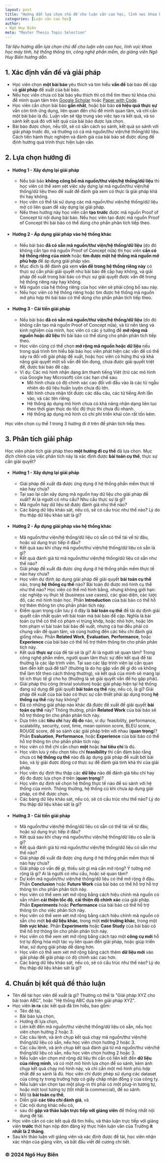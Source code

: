 ```yaml
---
layout: post
title: "Hướng dẫn lựa chọn chủ đề cho luận văn cao học, lĩnh vực khoa học máy tính, hệ thống thông tin, công nghệ phần mềm"
categories: [Luận văn cao học]
author:
- Ngô Huy Biên
meta: "Master Thesis Topic Selection"
---
```

_Tài liệu hướng dẫn lựa chọn chủ đề cho luận văn cao học, lĩnh vực khoa học máy tính, hệ thống thông tin, công nghệ phần mềm, do giảng viên Ngô Huy Biên hướng dẫn._

## 1. Xác định vấn đề và giải pháp
* Học viên chọn **một bài báo** yêu thích và tìm hiểu **vấn đề** bài báo đề cập và **giải pháp** đề xuất của bài báo.
* Nếu học viên chưa có bài báo yêu thích thì có thể tìm theo từ khóa chủ đề mình quan tâm trên <a target = "blank" href = "https://scholar.google.com/">Google Scholar</a> hoặc <a target = "blank" href = "https://paperswithcode.com/">Paper with Code</a>.
* Học viên cần chọn bài báo **gần nhất**, hoặc bài báo **có hiệu quả thực sự** vẫn còn tính ứng dụng, liên quan đến chủ đề mình quan tâm, và chỉ cần một bài báo là đủ. Luận văn sẽ tập trung vào việc tạo ra kết quả, và so sánh kết quả đó với kết quả của bài báo được lựa chọn.
* Bài báo được chọn, nếu tốt, sẽ có sẵn cách so sánh, kết quả so sánh với giải pháp trước đó, và thường có cả mã nguồn/thư viện/hệ thống/dữ liệu. Cách tiến hành thực nghiệm và đánh giá của bài báo sẽ được dùng để định hướng quá trình thực hiện luận văn.

## 2. Lựa chọn hướng đi
* #### Hướng 1 - Xây dựng lại giải pháp
    * Nếu bài báo **không công bố mã nguồn/thư viện/hệ thống/dữ liệu** thì học viên có thể xem xét việc xây dựng lại mã nguồn/thư viện/hệ thống/dữ liệu theo đề xuất để đánh giá xem có thực là giải pháp khả thi hay không.
    * Học viên có thể tái sử dụng các mã nguồn/thư viện/hệ thống/dữ liệu mở có liên quan để xây dựng lại giải pháp.
    * Nếu theo hướng này học viên cần **tạo trước** được mã nguồn Proof of Concept từ nội dung bài báo. Nếu học viên tạo được mã nguồn Proof of Concept thì bài báo có thể dùng cho phần phân tích tiếp theo.
* #### Hướng 2 - Áp dụng giải pháp vào hệ thống khác
    * Nếu bài báo **đã có sẵn mã nguồn/thư viện/hệ thống/dữ liệu** (do đó không cần tạo mã nguồn Proof of Concept nữa) thì học viên **cần có hệ thống riêng của mình** hoặc **tìm được một hệ thống mã nguồn mở phù hợp** để áp dụng giải pháp vào.
    * Mục đích là để đánh giá xem **vấn đề trong hệ thống riêng này** có thực sự cần phải giải quyết như bài báo đề cập hay không, và giải pháp đề xuất trong bài báo có thực sự giải quyết được vấn đề trong hệ thống riêng này hay không.
    * Mã nguồn của hệ thống riêng của học viên sẽ phải công bố sau này.
    * Nếu học viên có hệ thống riêng hoặc tìm được hệ thống mã nguồn mở phù hợp thì bài báo có thể dùng cho phần phân tích tiếp theo.
* #### Hướng 3 - Cải tiến giải pháp
    * Nếu bài báo **đã có sẵn mã nguồn/thư viện/hệ thống/dữ liệu** (do đó không cần tạo mã nguồn Proof of Concept nữa), và từ nền tảng và kinh nghiệm của mình, học viên có các ý tưởng để **mở rộng mã nguồn hoặc dữ liệu** thì bài báo có thể dùng cho phần phân tích tiếp theo.
    * Học viên cũng có thể chọn **mở rộng mã nguồn hoặc dữ liệu** nếu trong quá trình tìm hiểu bài báo học viên phát hiện các vấn đề có thể xảy ra đối với giải pháp đề xuất, hoặc học viên có hứng thú và khả năng giải quyết một số vấn đề tồn đọng, chưa được giải quyết triệt để, được bài báo đề cập.
    * Ví dụ: Các mô hình nhận dạng âm thanh tiếng Việt (trừ các mô hình của Google hay Microsoft) còn các hạn chế sau:
        * Mô hình chưa có độ chính xác cao đối với đầu vào là các từ ngẫu nhiên do dữ liệu huấn luyện chưa đủ lớn.
        * Mô hình chưa nhận tốt được các dấu câu, các từ tiếng Anh lẫn vào, và các tên riêng.
        * Hệ thống áp dụng mô hình chưa có khả năng nhận dạng liên tục theo thời gian thực do tốc độ thực thi chưa đủ nhanh.
        * Hệ thống áp dụng mô hình có chi phí triển khai còn rất tốn kém.

Học viên chọn cụ thể 1 trong 3 hướng đi ở trên để phân tích tiếp theo.

## 3. Phân tích giải pháp
Học viên phân tích giải pháp theo **một hướng đi cụ thể** đã lựa chọn. Mục đích chính của việc phân tích này là xác định được **bài toán cụ thể**, thực sự cần giải quyết?

   * #### Hướng 1 - Xây dựng lại giải pháp
       * Giải pháp đề xuất đã được ứng dụng ở hệ thống phần mềm thực tế nào hay chưa?
       * Tại sao lại cần xây dựng mã nguồn hay dữ liệu cho giải pháp đề xuất? Ai là người có nhu cầu? Nhu cầu thực sự là gì?
       * Mã nguồn hay dữ liệu sẽ được đánh giá như thế nào?
       * Các bảng dữ liệu khảo sát, nếu có, sẽ có cấu trúc như thế nào? Lý do thu thập dữ liệu khảo sát là gì?
         
   * #### Hướng 2 - Áp dụng giải pháp vào hệ thống khác
       * Mã nguồn/thư viện/hệ thống/dữ liệu có sẵn có thể tải về từ đâu, hoặc sử dụng trực tiếp ở đâu?
       * Kết quả sau khi chạy mã nguồn/thư viện/hệ thống/dữ liệu có sẵn là gì?
       * Kết quả đánh giá từ mã nguồn/thư viện/hệ thống/dữ liệu có sẵn như thế nào?
       * Giải pháp đề xuất đã được ứng dụng ở hệ thống phần mềm thực tế nào hay chưa?
       * Học viên dự định áp dụng giải pháp để giải quyết **bài toán cụ thể** nào, trong **hệ thống cụ thể** nào? Bài toán đó được mô hình cụ thể như thế nào? Học viên có thể mô hình bằng, nhưng không giới hạn: các nghiệp vụ thực tế (business use cases), các giao diện, các lược đồ, các mô hình toán học. Phần **Introduction** của bài báo có thể hỗ trợ thêm thông tin cho phần phân tích này.
       * Điểm quan trọng cần lưu ý ở đây là **bài toán cụ thể** đề tài dự định giải quyết cần nhất quán với bài toán mà bài báo đề cập. Nghĩa là bài toán cụ thể có thể có phạm vi trùng khớp, hoặc nhỏ hơn, hoặc lớn hơn phạm vi bài toán bài báo đề xuất, nhưng cả hai đều phải có chung vấn đề quan tâm, và cùng hướng đến các tiêu chí đánh giá giống nhau. Phần **Related Work**, **Evaluation**,  **Performance**, hoặc **Experience** của bài báo có thể hỗ trợ thêm thông tin cho phần phân tích này.
       * Kết quả **thực sự** của đề tài sẽ là gì? Ai là người sẽ quan tâm? Trong công nghệ phần mềm, người quan tâm thực sự đến kết quả đề tài thường là các lập trình viên. Tại sao các lập trình viên lại cần quan tâm đến kết quả đề tài? (thường là do họ gặp vấn đề gì đó và không thể làm tốt theo cách thông thường), và kết quả của mình sẽ mang lại lợi ích thực tế gì cho họ (thường là sẽ giải quyết vấn đề họ gặp phải).
       * Giải pháp thủ công (trivial solution) hoặc giải pháp hiện tại hệ thống đang sử dụng để giải quyết **bài toán cụ thể** này, nếu có, là gì? Giải pháp đề xuất của bài báo có thực sự cần thiết phải áp dụng trong **hệ thống cụ thể** này hay không?
       * Đã có những giải pháp nào khác đã được đề xuất để giải quyết **bài toán cụ thể** này? Thông thường, phần **Related Work** của bài báo sẽ hỗ trợ thông tin cho phần phân tích này.
       * Dựa trên các **tiêu chí** hay **độ đo** nào, ví dụ: feasibility, performance, scalability, security, cost, time, mean opinion score, BLEU score, ROUGE score, để so sánh các giải pháp trên với nhau (**quan trọng**)? Phần **Evaluation**,  **Performance**, hoặc **Experience** của bài báo có thể hỗ trợ thông tin cho phần phân tích này.
       * Học viên có thể chỉ cần chọn **một** hoặc **hai tiêu chí** là đủ.
       * Học viên lưu ý nếu chọn tiêu chí **feasibility** thì cần đảm bảo rằng chưa có **hệ thống cụ thể** nào đã áp dụng giải pháp đề xuất bởi bài báo, và lý giải được động cơ thực sự để đánh giá tính khả thi của giải pháp.
       * Học viên dự định thu thập các **dữ liệu** nào để đánh giá tiêu chí hay độ đo được lựa chọn ở trên (**quan trọng**)?
       * Học viên dự định sẽ chọn hệ thống thực tế nào để so sánh với hệ thống của mình. Thông thường, hệ thống cũ khi chưa áp dụng giải pháp, có thể được chọn.
       * Các bảng dữ liệu khảo sát, nếu có, sẽ có cấu trúc như thế nào? Lý do thu thập dữ liệu khảo sát là gì?
         
  * #### Hướng 3 - Cải tiến giải pháp
       * Mã nguồn/thư viện/hệ thống/dữ liệu có sẵn có thể tải về từ đâu, hoặc sử dụng trực tiếp ở đâu?
       * Kết quả sau khi chạy mã nguồn/thư viện/hệ thống/dữ liệu có sẵn là gì?
       * Kết quả đánh giá từ mã nguồn/thư viện/hệ thống/dữ liệu có sẵn như thế nào?
       * Giải pháp đề xuất đã được ứng dụng ở hệ thống phần mềm thực tế nào hay chưa?
       * Giải pháp có vấn đề gì, thiếu sót gì mà cần mở rộng? Ý tưởng mở rộng là gì? Ai là người có nhu cầu, hoặc sẽ quan tâm?
       * Dự kiến mã nguồn/thư viện/hệ thống/dữ liệu có thể mở rộng ở đâu. Phần **Conclusion** hoặc **Future Work** của bài báo có thể hỗ trợ hỗ trợ thông tin cho phần phân tích này.
       * Học viên có thể xem xét mở rộng bằng cách hiệu chỉnh mã nguồn có sẵn nhằm **cải thiện tốc độ**, **cải thiện độ chính xác** của giải pháp. Phần **Experiments** hoặc **Performance** của bài báo có thể hỗ trợ thông tin cho việc phân tích này.
       * Học viên có thể xem xét mở rộng bằng cách hiệu chỉnh mã nguồn có sẵn cho một **bộ dữ liệu khác**, trong một **môi trường khác**, trong một **lĩnh vực khác**. Phần **Experiments** hoặc **Case Study** của bài báo có thể hỗ trợ thông tin cho phần phân tích này.
       * Học viên có thể xem xét mở rộng bằng cách tạo một **công cụ mới** hỗ trợ tự động hóa một tác vụ liên quan đến giải pháp, hoặc giúp triển khai, sử dụng giải pháp dễ dàng hơn.
       * Học viên có thể xem xét mở rộng bằng cách thêm **dữ liệu mới** vào giải pháp để giải pháp có độ chính xác cao hơn.
       * Các bảng dữ liệu khảo sát, nếu có, sẽ có cấu trúc như thế nào? Lý do thu thập dữ liệu khảo sát là gì?

## 4. Chuẩn bị kết quả để thảo luận
* Tên đề tài học viên đề xuất là gì? Thường có thể là "Giải pháp XYZ cho bài toán ABC", hoặc "Hệ thống ABC dựa trên giải pháp XYZ".
* Học viên **in ra** các kết quả đã tìm hiểu, bao gồm:
  * Tên đề tài,
  * Bài báo lựa chọn,
  * Hướng đi lựa chọn,
  * Liên kết đến mã nguồn/thư viện/hệ thống/dữ liệu có sẵn, nếu học viên chọn hướng 2 hoặc 3.
  * Các câu lệnh, và ảnh chụp kết quả chạy mã nguồn/thư viện/hệ thống/dữ liệu có sẵn, nếu học viên chọn hướng 2 hoặc 3.
  * Các câu lệnh, và ảnh chụp kết quả đánh giá từ mã nguồn/thư viện/hệ thống/dữ liệu có sẵn, nếu học viên chọn hướng 2 hoặc 3.
  * Nếu luận văn chọn mở rộng dữ liệu thì cần có liên kết đến **dữ liệu của riêng mình**, và có một mô hình lựa chọn để so sánh, kèm ảnh chụp kết quả chạy mô hình này, và chỉ cần một mô hình phù hợp nhất để so sánh là đủ. Học viên chỉ được phép sử dụng các dataset của công ty trong trường hợp có giấy chấp nhận đồng ý của công ty.
  * Nếu luận văn chọn tạo một plug-in thì phải có một plug-in tương tự, hoặc một tool tương tự (tốt nhất là commercial), để so sánh.
  * Mô tả **bài toán cụ thể**,
  * Diễn giải **các tiêu chí đánh giá**, và
  * Các nội dung khác nếu có,
  * sau đó **gặp và thảo luận trực tiếp với giảng viên** để thống nhất nội dung đề tài.
* Học viên cần có các kết quả đã tìm hiểu, và thảo luận trực tiếp với giảng viên **trước** thời hạn nộp đơn đăng ký thực hiện luận văn của Trường **ít nhất là 2 tháng**.
* Sau khi thảo luận với giảng viên và xác định được đề tài, học viên nhận xác nhận của giảng viên, và bắt đầu viết đề cương chi tiết.

### &copy; 2024 Ngô Huy Biên
